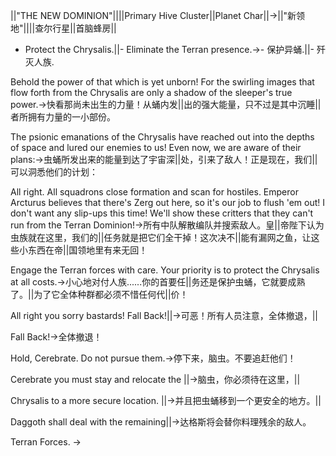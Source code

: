 ||"THE NEW DOMINION"||||Primary Hive Cluster||Planet Char||->||"新领地"||||查尔行星||首脑蜂房||

- Protect the Chrysalis.||- Eliminate the Terran presence.->- 保护异蛹.||- 歼灭人族.

Behold the power of that which is yet unborn! For the swirling images that flow forth from the Chrysalis are only a shadow of the sleeper's true power.->快看那尚未出生的力量！从蛹内发||出的强大能量，只不过是其中沉睡||者所拥有力量的一小部份。

The psionic emanations of the Chrysalis have reached out into the depths of space and lured our enemies to us! Even now, we are aware of their plans:->虫蛹所发出来的能量到达了宇宙深||处，引来了敌人！正是现在，我们||可以洞悉他们的计划：

All right. All squadrons close formation and scan for hostiles. Emperor Arcturus believes that there's Zerg out here, so it's our job to flush 'em out! I don't want any slip-ups this time! We'll show these critters that they can't run from the Terran Dominion!->所有中队解散编队并搜索敌人。皇||帝陛下认为虫族就在这里，我们的||任务就是把它们全干掉！这次决不||能有漏网之鱼，让这些小东西在帝||国领地里有来无回！

Engage the Terran forces with care. Your priority is to protect the Chrysalis at all costs.->小心地对付人族......你的首要任||务还是保护虫蛹，它就要成熟了。||为了它全体种群都必须不惜任何代||价！

All right you sorry bastards! Fall Back!||->可恶！所有人员注意，全体撤退，||

Fall Back!->全体撤退！

Hold, Cerebrate. Do not pursue them.->停下来，脑虫。不要追赶他们！

Cerebrate you must stay and relocate the ||->脑虫，你必须待在这里，||

Chrysalis to a more secure location. ||->并且把虫蛹移到一个更安全的地方。||

Daggoth shall deal with the remaining||->达格斯将会替你料理残余的敌人。

Terran Forces. ->

